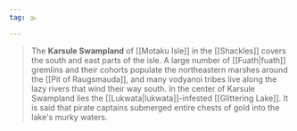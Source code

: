 ```yaml
---
tag: 🌫️

---
```


> The **Karsule Swampland** of [[Motaku Isle]] in the [[Shackles]] covers the south and east parts of the isle. A large number of [[Fuath|fuath]] gremlins and their cohorts populate the northeastern marshes around the [[Pit of Raugsmauda]], and many vodyanoi tribes live along the lazy rivers that wind their way south. In the center of Karsule Swampland lies the [[Lukwata|lukwata]]-infested [[Glittering Lake]]. It is said that pirate captains submerged entire chests of gold into the lake's murky waters.








